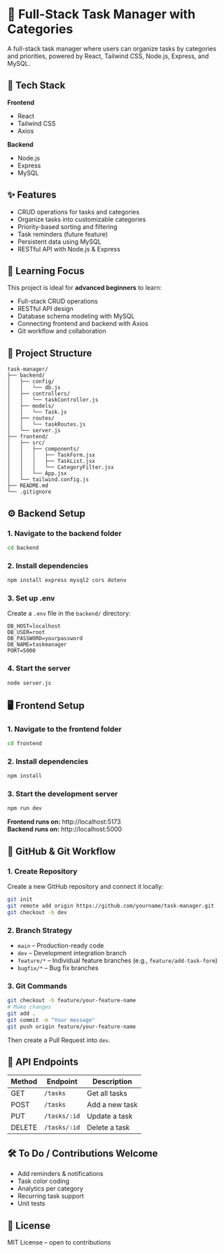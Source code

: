 # 📝 Full-Stack Task Manager with Categories

A full-stack task manager where users can organize tasks by categories and priorities, powered by React, Tailwind CSS, Node.js, Express, and MySQL.

## 🔧 Tech Stack

**Frontend**
- React
- Tailwind CSS
- Axios

**Backend**
- Node.js
- Express
- MySQL

## ✨ Features

- CRUD operations for tasks and categories
- Organize tasks into customizable categories
- Priority-based sorting and filtering
- Task reminders (future feature)
- Persistent data using MySQL
- RESTful API with Node.js & Express

## 🧠 Learning Focus

This project is ideal for **advanced beginners** to learn:
- Full-stack CRUD operations
- RESTful API design
- Database schema modeling with MySQL
- Connecting frontend and backend with Axios
- Git workflow and collaboration

## 📁 Project Structure

```
task-manager/
├── backend/
│   ├── config/
│   │   └── db.js
│   ├── controllers/
│   │   └── taskController.js
│   ├── models/
│   │   └── Task.js
│   ├── routes/
│   │   └── taskRoutes.js
│   └── server.js
├── frontend/
│   ├── src/
│   │   ├── components/
│   │   │   ├── TaskForm.jsx
│   │   │   ├── TaskList.jsx
│   │   │   └── CategoryFilter.jsx
│   │   └── App.jsx
│   └── tailwind.config.js
├── README.md
└── .gitignore
```

## ⚙️ Backend Setup

### 1. Navigate to the backend folder
```bash
cd backend
```

### 2. Install dependencies
```bash
npm install express mysql2 cors dotenv
```

### 3. Set up .env
Create a `.env` file in the `backend/` directory:

```env
DB_HOST=localhost
DB_USER=root
DB_PASSWORD=yourpassword
DB_NAME=taskmanager
PORT=5000
```

### 4. Start the server
```bash
node server.js
```

## 🖥️ Frontend Setup

### 1. Navigate to the frontend folder
```bash
cd frontend
```

### 2. Install dependencies
```bash
npm install
```

### 3. Start the development server
```bash
npm run dev
```

**Frontend runs on:** http://localhost:5173  
**Backend runs on:** http://localhost:5000

## 🌿 GitHub & Git Workflow

### 1. Create Repository
Create a new GitHub repository and connect it locally:

```bash
git init
git remote add origin https://github.com/yourname/task-manager.git
git checkout -b dev
```

### 2. Branch Strategy
- `main` – Production-ready code
- `dev` – Development integration branch
- `feature/*` – Individual feature branches (e.g., `feature/add-task-form`)
- `bugfix/*` – Bug fix branches

### 3. Git Commands
```bash
git checkout -b feature/your-feature-name
# Make changes
git add .
git commit -m "Your message"
git push origin feature/your-feature-name
```

Then create a Pull Request into `dev`.

## 🔌 API Endpoints

| Method | Endpoint | Description |
|--------|----------|-------------|
| GET | `/tasks` | Get all tasks |
| POST | `/tasks` | Add a new task |
| PUT | `/tasks/:id` | Update a task |
| DELETE | `/tasks/:id` | Delete a task |

## 🛠️ To Do / Contributions Welcome

- Add reminders & notifications
- Task color coding
- Analytics per category
- Recurring task support
- Unit tests

## 📄 License

MIT License – open to contributions
